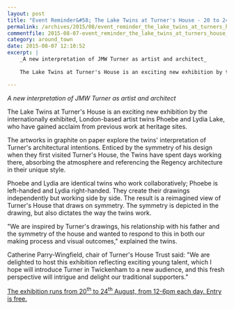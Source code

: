 ```yaml
---
layout: post
title: "Event Reminder&#58; The Lake Twins at Turner's House - 20 to 24 August 2015"
permalink: /archives/2015/08/event_reminder_the_lake_twins_at_turners_house_20.html
commentfile: 2015-08-07-event_reminder_the_lake_twins_at_turners_house_20
category: around_town
date: 2015-08-07 12:10:52
excerpt: |
    _A new interpretation of JMW Turner as artist and architect_
    
    The Lake Twins at Turner's House is an exciting new exhibition by the internationally exhibited, London-based artist twins Phoebe and Lydia Lake, who have gained acclaim from previous work at heritage sites.

---
```


*A new interpretation of JMW Turner as artist and architect*

The Lake Twins at Turner's House is an exciting new exhibition by the internationally exhibited, London-based artist twins Phoebe and Lydia Lake, who have gained acclaim from previous work at heritage sites.

The artworks in graphite on paper explore the twins' interpretation of Turner's architectural intentions. Enticed by the symmetry of his design when they first visited Turner's House, the Twins have spent days working there, absorbing the atmosphere and referencing the Regency architecture in their unique style.

Phoebe and Lydia are identical twins who work collaboratively; Phoebe is left-handed and Lydia right-handed. They create their drawings independently but working side by side. The result is a reimagined view of Turner's House that draws on symmetry. The symmetry is depicted in the drawing, but also dictates the way the twins work.

"We are inspired by Turner's drawings, his relationship with his father and the symmetry of the house and wanted to respond to this in both our making process and visual outcomes," explained the twins.

Catherine Parry-Wingfield, chair of Turner's House Trust said: "We are delighted to host this exhibition reflecting exciting young talent, which I hope will introduce Turner in Twickenham to a new audience, and this fresh perspective will intrigue and delight our traditional supporters."

[The exhibition runs from 20<sup>th</sup> to 24<sup>th</sup> August, from 12-6pm each day. Entry is free.](/event/exhibition/200705145140)
